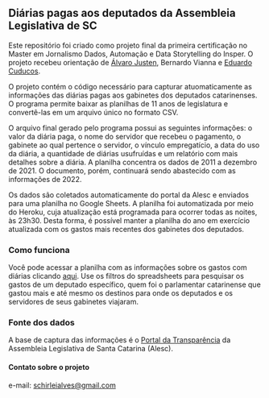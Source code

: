## Diárias pagas aos deputados da Assembleia Legislativa de SC

Este repositório foi criado como projeto final da primeira certificação no Master em Jornalismo Dados, Automação e Data Storytelling do Insper. O projeto recebeu orientação de [Álvaro Justen](https://github.com/turicas), Bernardo Vianna e [Eduardo Cuducos](https://github.com/cuducos). 

O projeto contém o código necessário para capturar atuomaticamente as informações das diárias pagas aos gabinetes dos deputados catarinenses. O programa permite baixar as planilhas de 11 anos de legislatura e convertê-las em um arquivo único no formato CSV.  

O arquivo final gerado pelo programa possui as seguintes informações: o valor da diária paga, o nome do servidor que recebeu o pagamento, o gabinete ao qual pertence o servidor, o vínculo empregatício, a data do uso da diária, a quantidade de diárias usufruídas e um relatório com mais detalhes sobre a diária. A planilha concentra os dados de 2011 a dezembro de 2021. O documento, porém, continuará sendo abastecido com as informações de 2022.

Os dados são coletados automaticamente do portal da Alesc e enviados para uma planilha no Google Sheets. A planilha foi automatizada por meio do Heroku, cuja atualização está programada para ocorrer todas as noites, às 23h30. Desta forma, é possível manter a planilha do ano em exercício atualizada com os gastos mais recentes dos gabinetes dos deputados. 

### Como funciona

Você pode acessar a planilha com as informações sobre os gastos com diárias clicando [aqui](https://bit.ly/3ESXenJ). Use os filtros do spreadsheets para pesquisar os gastos de um deputado específico, quem foi o parlamentar catarinense que gastou mais e até mesmo os destinos para onde os deputados e os servidores de seus gabinetes viajaram.    

### Fonte dos dados

A base de captura das informações é o [Portal da Transparência](https://transparencia.alesc.sc.gov.br/diarias_dados_abertos.php) da Assembleia Legislativa de Santa Catarina (Alesc). 

#### Contato sobre o projeto

e-mail: schirleialves@gmail.com
